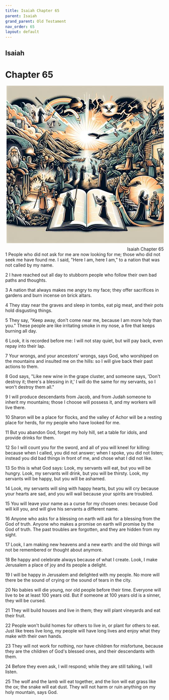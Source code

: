 ```yaml
---
title: Isaiah Chapter 65
parent: Isaiah
grand_parent: Old Testament
nav_order: 65
layout: default
---
```


## Isaiah

# Chapter 65

<div style="clear: both; text-align: right;">
    <img src="/assets/Image/Isaiah/500/65.jpg" alt="Isaiah Chapter 65" class="chapter-image" style="max-width: 100%; height: auto; float: right; margin: 0 0 10px 10px; padding-left: 10%;">
    <figcaption style="font-size: 14px;">Isaiah Chapter 65</figcaption>
</div>
1 People who did not ask for me are now looking for me; those who did not seek me have found me. I said, "Here I am, here I am," to a nation that was not called by my name.

2 I have reached out all day to stubborn people who follow their own bad paths and thoughts.

3 A nation that always makes me angry to my face; they offer sacrifices in gardens and burn incense on brick altars.

4 They stay near the graves and sleep in tombs, eat pig meat, and their pots hold disgusting things.

5 They say, "Keep away, don't come near me, because I am more holy than you." These people are like irritating smoke in my nose, a fire that keeps burning all day.

6 Look, it is recorded before me: I will not stay quiet, but will pay back, even repay into their lap.

7 Your wrongs, and your ancestors' wrongs, says God, who worshiped on the mountains and insulted me on the hills: so I will give back their past actions to them.

8 God says, "Like new wine in the grape cluster, and someone says, 'Don't destroy it; there's a blessing in it,' I will do the same for my servants, so I won't destroy them all."

9 I will produce descendants from Jacob, and from Judah someone to inherit my mountains; those I choose will possess it, and my workers will live there.

10 Sharon will be a place for flocks, and the valley of Achor will be a resting place for herds, for my people who have looked for me.

11 But you abandon God, forget my holy hill, set a table for idols, and provide drinks for them.

12 So I will count you for the sword, and all of you will kneel for killing: because when I called, you did not answer; when I spoke, you did not listen; instead you did bad things in front of me, and chose what I did not like.

13 So this is what God says: Look, my servants will eat, but you will be hungry. Look, my servants will drink, but you will be thirsty. Look, my servants will be happy, but you will be ashamed.

14 Look, my servants will sing with happy hearts, but you will cry because your hearts are sad, and you will wail because your spirits are troubled.

15 You will leave your name as a curse for my chosen ones: because God will kill you, and will give his servants a different name.

16 Anyone who asks for a blessing on earth will ask for a blessing from the God of truth. Anyone who makes a promise on earth will promise by the God of truth. The past troubles are forgotten, and they are hidden from my sight.

17 Look, I am making new heavens and a new earth: and the old things will not be remembered or thought about anymore.

18 Be happy and celebrate always because of what I create. Look, I make Jerusalem a place of joy and its people a delight.

19 I will be happy in Jerusalem and delighted with my people. No more will there be the sound of crying or the sound of tears in the city.

20 No babies will die young, nor old people before their time. Everyone will live to be at least 100 years old. But if someone at 100 years old is a sinner, they will be cursed.

21 They will build houses and live in them; they will plant vineyards and eat their fruit.

22 People won't build homes for others to live in, or plant for others to eat. Just like trees live long, my people will have long lives and enjoy what they make with their own hands.

23 They will not work for nothing, nor have children for misfortune, because they are the children of God's blessed ones, and their descendants with them.

24 Before they even ask, I will respond; while they are still talking, I will listen.

25 The wolf and the lamb will eat together, and the lion will eat grass like the ox; the snake will eat dust. They will not harm or ruin anything on my holy mountain, says God.


